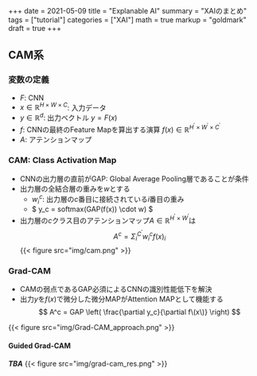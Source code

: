 +++
date = 2021-05-09
title = "Explanable AI"
summary = "XAIのまとめ"
tags = ["tutorial"]
categories = ["XAI"]
math = true
markup = "goldmark"
draft = true
+++

## CAM系
### 変数の定義
* $F$: CNN
* $x \in \mathbb{R}^{H \times W \times C}$: 入力データ
* $y \in \mathbb{R}^d$: 出力ベクトル $y = F(x)$
* $f$: CNNの最終のFeature Mapを算出する演算 $f(x) \in \mathbb{R} ^{H^\prime \times W^ \prime \times C^\prime}$
* $A$: アテンションマップ

### CAM: Class Activation Map
* CNNの出力層の直前がGAP: Global Average Pooling層であることが条件
* 出力層の全結合層の重みを$w$とする
    * $w^c_i$: 出力層の$c$番目に接続されている$i$番目の重み
    * $ y_c = softmax(GAP(f(x)) \cdot w) $
* 出力層の$c$クラス目のアテンションマップ$A \in \mathbb{R}^{H^\prime \times W^ \prime}$は
$$
A^c = \Sigma_i^{C^\prime}{w^c_i f(x)_i }
$$
{{< figure src="img/cam.png" >}}

### Grad-CAM
* CAMの弱点であるGAP必須によるCNNの識別性能低下を解決
* 出力$y$を$f(x)$で微分した微分MAPがAttention MAPとして機能する
$$
A^c = GAP \left( \frac{\partial y_c}{\partial f\(x\)} \right)
$$

{{< figure src="img/Grad-CAM_approach.png" >}}

#### Guided Grad-CAM

***TBA***
{{< figure src="img/grad-cam_res.png" >}}



